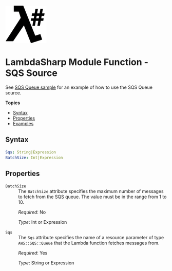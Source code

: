 ![λ#](LambdaSharpLogo.png)

# LambdaSharp Module Function - SQS Source

See [SQS Queue sample](../Samples/SqsSample/) for an example of how to use the SQS Queue source.

__Topics__
* [Syntax](#syntax)
* [Properties](#properties)
* [Examples](#examples)

## Syntax

```yaml
Sqs: String|Expression
BatchSize: Int|Expression
```

## Properties

<dl>

<dt><code>BatchSize</code></dt>
<dd>
The <code>BatchSize</code> attribute specifies the maximum number of messages to fetch from the SQS queue. The value must be in the range from 1 to 10.

<i>Required</i>: No

<i>Type</i>: Int or Expression
</dd>

<dt><code>Sqs</code></dt>
<dd>
The <code>Sqs</code> attribute specifies the name of a resource parameter of type <code>AWS::SQS::Queue</code> that the Lambda function fetches messages from.

<i>Required</i>: Yes

<i>Type</i>: String or Expression
</dd>

</dl>

